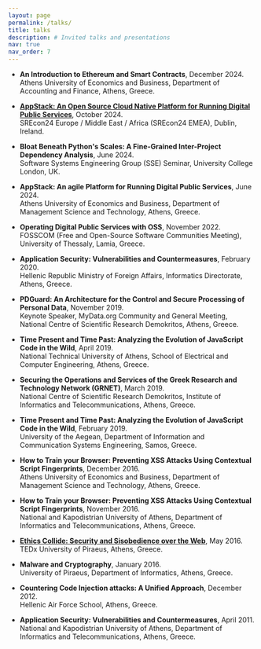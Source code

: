 ```yaml
---
layout: page
permalink: /talks/
title: talks
description: # Invited talks and presentations
nav: true
nav_order: 7
---
```


- **An Introduction to Ethereum and Smart Contracts**, December 2024.  
Athens University of Economics and Business, Department of Accounting and Finance, Athens, Greece.

- **[AppStack: An Open Source Cloud Native Platform for Running Digital Public Services](https://www.youtube.com/watch?v=Ed9r3nWLMFI)**, October 2024.  
SREcon24 Europe / Middle East / Africa (SREcon24 EMEA), Dublin, Ireland.

- **Bloat Beneath Python's Scales: A Fine-Grained Inter-Project Dependency Analysis**, June 2024.  
Software Systems Engineering Group (SSE) Seminar, University College London, UK.

- **AppStack: An agile Platform for Running Digital Public Services**, June 2024.  
Athens University of Economics and Business, Department of Management Science and Technology, Athens, Greece.

- **Operating Digital Public Services with OSS**, November 2022.  
FOSSCOM (Free and Open-Source Software Communities Meeting), University of Thessaly, Lamia, Greece.

- **Application Security: Vulnerabilities and Countermeasures**, February 2020.  
Hellenic Republic Ministry of Foreign Affairs, Informatics Directorate, Athens, Greece.

- **PDGuard: An Architecture for the Control and Secure Processing of Personal Data**, November 2019.  
Keynote Speaker, MyData.org Community and General Meeting, National Centre of Scientific Research Demokritos, Athens, Greece.

- **Time Present and Time Past: Analyzing the Evolution of JavaScript Code in the Wild**, April 2019.  
National Technical University of Athens, School of Electrical and Computer Engineering, Athens, Greece.

- **Securing the Operations and Services of the Greek Research and Technology Network (GRNET)**, March 2019.  
National Centre of Scientific Research Demokritos, Institute of Informatics and Telecommunications, Athens, Greece.

- **Time Present and Time Past: Analyzing the Evolution of JavaScript Code in the Wild**, February 2019.  
University of the Aegean, Department of Information and Communication Systems Engineering, Samos, Greece.

- **How to Train your Browser: Preventing XSS Attacks Using Contextual Script Fingerprints**, December 2016.  
Athens University of Economics and Business, Department of Management Science and Technology, Athens, Greece.

- **How to Train your Browser: Preventing XSS Attacks Using Contextual Script Fingerprints**, November 2016.  
National and Kapodistrian University of Athens, Department of Informatics and Telecommunications, Athens, Greece.

- **[Ethics Collide: Security and Sisobedience over the Web](https://www.youtube.com/watch?v=SMMbYoZJESw)**, May 2016.  
TEDx University of Piraeus, Athens, Greece.

- **Malware and Cryptography**, January 2016.  
University of Piraeus, Department of Informatics, Athens, Greece.

- **Countering Code Injection attacks: A Unified Approach**, December 2012.  
Hellenic Air Force School, Athens, Greece.

- **Application Security: Vulnerabilities and Countermeasures**, April 2011.  
National and Kapodistrian University of Athens,
Department of Informatics and Telecommunications, Athens, Greece.
